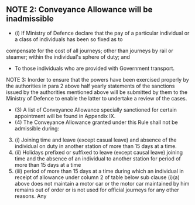 ## NOTE 2: Conveyance Allowance will be inadmissible

- (i) If Ministry of Defence declare that the pay of a particular individual or a class of individuals has been so fixed as to

compensate for the cost of all journeys; other than journeys by rail or steamer; within the individual's sphere of duty; and

- To those individuals who are provided with Government transport.

NOTE 3: Inorder to ensure that the powers have been exercised properly by the authorities in para 2 above half yearly statements of the sanctions issued by the authorities mentioned above will be submitted by them to the Ministry of Defence to enable the latter to undertake a review of the cases.

- (3) A list of Conveyance Allowance specially sanctioned for certain appointment will be found in Appendix IX.
- (4) The Conveyance Allowance granted under this Rule shall not be admissible during:
3. (i)   Joining time and leave (except casual leave) and absence of the individual on duty in another station of more than 15 days at a time.
4. (ii) Holidays prefixed or suffixed to leave (except causal leave) joining time and the absence of an individual to another station for period of more than 15 days at a time
5. (iii) period of more than 15 days at a time during which an individual in receipt of allowance under column 2 of table below sub clause (i)(a) above does not maintain a motor car or the motor car maintained by him remains out of order or is not used for official journeys for any other reasons. Any
